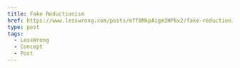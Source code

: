 ```yaml
---
title: Fake Reductionism
href: https://www.lesswrong.com/posts/mTf8MkpAigm3HP6x2/fake-reductionism
type: post
tags:
  - LessWrong
  - Concept
  - Post
---
```


